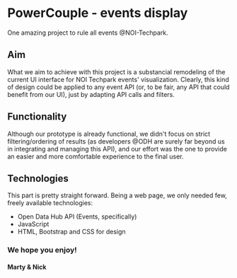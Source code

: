 # PowerCouple - events display
One amazing project to rule all events @NOI-Techpark.

## Aim
What we aim to achieve with this project is a substancial remodeling of the current UI interface for NOI Techpark events' visualization.
Clearly, this kind of design could be applied to any event API (or, to be fair, any API that could benefit from our UI), just by adapting API calls and filters.

## Functionality
Although our prototype is already functional, we didn't focus on strict filtering/ordering of results (as developers @ODH are surely far beyond us in integrating and managing this API), and our effort was the one to provide an easier and more comfortable experience to the final user.

## Technologies
This part is pretty straight forward. Being a web page, we only needed few, freely available technologies:
- Open Data Hub API (Events, specifically)
- JavaScript
- HTML, Bootstrap and CSS for design

### We hope you enjoy!
#### Marty & Nick
